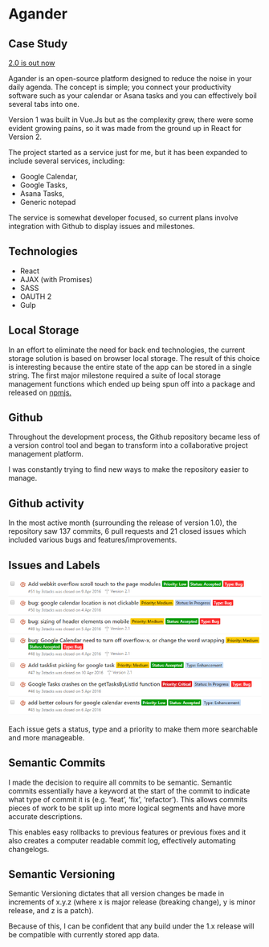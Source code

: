 Agander
=======

Case Study
----------

[2.0 is out now](https://agander.io)

Agander is an open-source platform designed to reduce the noise in your daily agenda. The concept is simple; you connect your productivity software such as your calendar or Asana tasks and you can effectively boil several tabs into one.

Version 1 was built in Vue.Js but as the complexity grew, there were some evident growing pains, so it was made from the ground up in React for Version 2.

The project started as a service just for me, but it has been expanded to include several services, including:

*   Google Calendar,
*   Google Tasks,
*   Asana Tasks,
*   Generic notepad

The service is somewhat developer focused, so current plans involve integration with Github to display issues and milestones.

Technologies
------------

*   React
*   AJAX (with Promises)
*   SASS
*   OAUTH 2
*   Gulp

Local Storage
-------------

In an effort to eliminate the need for back end technologies, the current storage solution is based on browser local storage. The result of this choice is interesting because the entire state of the app can be stored in a single string. The first major milestone required a suite of local storage management functions which ended up being spun off into a package and released on [npmjs.](https://www.npmjs.com/package/@lukeboyle/local-storage-manager)

Github
------

Throughout the development process, the Github repository became less of a version control tool and began to transform into a collaborative project management platform.

I was constantly trying to find new ways to make the repository easier to manage.

Github activity
---------------

In the most active month (surrounding the release of version 1.0), the repository saw 137 commits, 6 pull requests and 21 closed issues which included various bugs and features/improvements.

Issues and Labels
-----------------

![](/portfolio-items/images/agander-issues.png)

Each issue gets a status, type and a priority to make them more searchable and more manageable.

Semantic Commits
----------------

I made the decision to require all commits to be semantic. Semantic commits essentially have a keyword at the start of the commit to indicate what type of commit it is (e.g. ‘feat’, ‘fix’, ‘refactor’). This allows commits pieces of work to be split up into more logical segments and have more accurate descriptions.

This enables easy rollbacks to previous features or previous fixes and it also creates a computer readable commit log, effectively automating changelogs.

Semantic Versioning
-------------------

Semantic Versioning dictates that all version changes be made in increments of x.y.z (where x is major release (breaking change), y is minor release, and z is a patch).

Because of this, I can be confident that any build under the 1.x release will be compatible with currently stored app data.